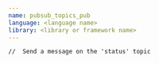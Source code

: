 ```yaml
---
name: pubsub_topics_pub
language: <language name>
library: <library or framework name>
---
```


```<language name>
//  Send a message on the 'status' topic
```
